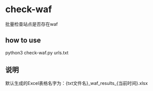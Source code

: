 # check-waf
批量检查站点是否存在waf

## how to use
python3 check-waf.py urls.txt

## 说明
默认生成的Excel表格名字为：{txt文件名}\_waf_results\_{当前时间}.xlsx
